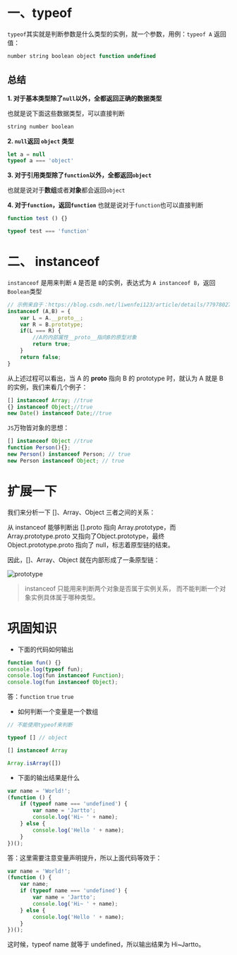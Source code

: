 # 一、typeof

`typeof`其实就是判断参数是什么类型的实例，就一个参数，用例：`typeof A`
返回值：

```javascript
number string boolean object function undefined
```

## 总结

**1. 对于基本类型除了`null`以外，全都返回正确的数据类型**

也就是说下面这些数据类型，可以直接判断
```javascript
string number boolean
```

**2. `null`返回 `object` 类型**

```javascript
let a = null
typeof a === 'object'
```

**3. 对于引用类型除了`function`以外，全都返回`object`**

也就是说对于**数组**或者**对象**都会返回`object`

**4. 对于`function`，返回`function`**
也就是说对于`function`也可以直接判断

```javascript
function test () {}

typeof test === 'function'
```
# 二、 instanceof

`instanceof` 是用来判断 `A` 是否是 `B`的实例，表达式为 `A instanceof B`，返回`Boolean`类型

```javascript
// 示例来自于：https://blog.csdn.net/liwenfei123/article/details/77978027
instanceof (A,B) = {
    var L = A.__proto__;
    var R = B.prototype;
    if(L === R) {
        //A的内部属性__proto__指向B的原型对象
        return true;
    }
    return false;
}
```

从上述过程可以看出，当 A 的 __proto__ 指向 B 的 prototype 时，就认为 A 就是 B 的实例，我们来看几个例子：

```javascript
[] instanceof Array; //true
{} instanceof Object;//true
new Date() instanceof Date;//true
```

`JS`万物皆对象的思想：

```javascript
[] instanceof Object //true
function Person(){};
new Person() instanceof Person; // true
new Person instanceof Object; // true
```

# 扩展一下

我们来分析一下 []、Array、Object 三者之间的关系：

从 instanceof 能够判断出 [].proto 指向 Array.prototype，而 Array.prototype.proto 又指向了Object.prototype，最终 Object.prototype.proto 指向了 null，标志着原型链的结束。

因此，[]、Array、Object 就在内部形成了一条原型链：

![prototype](https://mp1.oss-cn-beijing.aliyuncs.com/proto.jpeg)

>instanceof 只能用来判断两个对象是否属于实例关系， 而不能判断一个对象实例具体属于哪种类型。

# 巩固知识

- 下面的代码如何输出

```javascript
function fun() {}
console.log(typeof fun);
console.log(fun instanceof Function);
console.log(fun instanceof Object);
```

答：`function` `true` `true`

- 如何判断一个变量是一个数组

```javascript
// 不能使用typeof来判断

typeof [] // object

[] instanceof Array

Array.isArray([])
```

- 下面的输出结果是什么

```javascript
var name = 'World!';
(function () {
    if (typeof name === 'undefined') {
        var name = 'Jartto';
        console.log('Hi~ ' + name);
    } else {
        console.log('Hello ' + name);
    }
})();
```

答：这里需要注意变量声明提升，所以上面代码等效于：

```javascript
var name = 'World!';
(function () {
    var name;
    if (typeof name === 'undefined') {
        var name = 'Jartto';
        console.log('Hi~ ' + name);
    } else {
        console.log('Hello ' + name);
    }
})();
```

这时候，typeof name 就等于 undefined，所以输出结果为 Hi~Jartto。